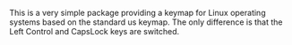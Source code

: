This is a very simple package providing a keymap for Linux operating systems based on the standard us keymap. The only difference is that the Left Control and CapsLock keys are switched.
